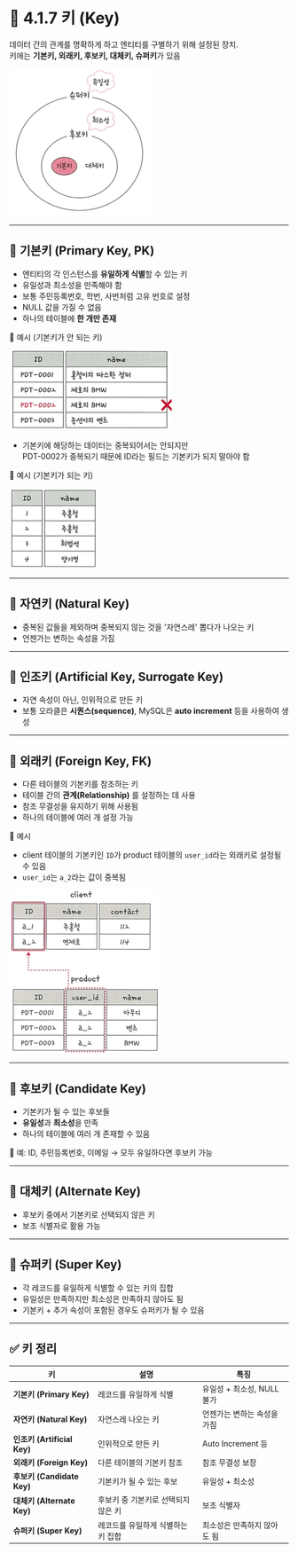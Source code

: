# 📘 4.1.7 키 (Key)

데이터 간의 관계를 명확하게 하고 엔티티를 구별하기 위해 설정된 장치.  
키에는 **기본키, 외래키, 후보키, 대체키, 슈퍼키**가 있음

![키의 집합 관계](./images/ash_키간의관계.jpeg)

---

## 🔹 기본키 (Primary Key, PK)
- 엔티티의 각 인스턴스를 **유일하게 식별**할 수 있는 키
- 유일성과 최소성을 만족해야 함
- 보통 주민등록번호, 학번, 사번처럼 고유 번호로 설정
- NULL 값을 가질 수 없음
- 하나의 테이블에 **한 개만 존재**

📍 예시 (기본키가 안 되는 키)

 ![기본키 예시](./images/ash_기본키가%20안%20되는%20키.jpeg)
  - 기본키에 해당하는 데이터는 중복되어서는 안되지만<br>
    PDT-0002가 중복되기 때문에 ID라는 필드는 기본키가 되지 말아야 함
    
📍 예시 (기본키가 되는 키)

![기본키 예시](./images/ash_기본키가%20되는%20키.jpeg)
 
---

## 🔹 자연키 (Natural Key)
- 중복된 값들을 제외하며 중복되지 않는 것을 '자연스레' 뽑다가 나오는 키
- 언젠가는 변하는 속성을 가짐


---

## 🔹 인조키 (Artificial Key, Surrogate Key)
- 자연 속성이 아닌, 인위적으로 만든 키
- 보통 오라클은 **시퀀스(sequence)**, MySQL은 **auto increment** 등을 사용하여 생성


---

## 🔹 외래키 (Foreign Key, FK)
- 다른 테이블의 기본키를 참조하는 키
- 테이블 간의 **관계(Relationship)** 를 설정하는 데 사용
- 참조 무결성을 유지하기 위해 사용됨
- 하나의 테이블에 여러 개 설정 가능

📍 예시  
- client 테이블의 기본키인 `ID`가 product 테이블의 `user_id`라는 외래키로 설정될 수 있음
- `user_id`는 `a_2`라는 값이 중복됨

![외래키 예시](./images/ash_외래키.jpeg)

---

## 🔹 후보키 (Candidate Key)
- 기본키가 될 수 있는 후보들
- **유일성**과 **최소성**을 만족
- 하나의 테이블에 여러 개 존재할 수 있음

📍 예: ID, 주민등록번호, 이메일 → 모두 유일하다면 후보키 가능

---

## 🔹 대체키 (Alternate Key)
- 후보키 중에서 기본키로 선택되지 않은 키
- 보조 식별자로 활용 가능

---

## 🔹 슈퍼키 (Super Key)
- 각 레코드를 유일하게 식별할 수 있는 키의 집합
- 유일성은 만족하지만 최소성은 만족하지 않아도 됨
- 기본키 + 추가 속성이 포함된 경우도 슈퍼키가 될 수 있음

---

## ✅ 키 정리

| 키 | 설명 | 특징 |
|----|------|------|
| **기본키 (Primary Key)** | 레코드를 유일하게 식별 | 유일성 + 최소성, NULL 불가 |
| **자연키 (Natural Key)** | 자연스레 나오는 키 | 언젠가는 변하는 속성을 가짐 |
| **인조키 (Artificial Key)** | 인위적으로 만든 키 | Auto Increment 등 |
| **외래키 (Foreign Key)** | 다른 테이블의 기본키 참조 | 참조 무결성 보장 |
| **후보키 (Candidate Key)** | 기본키가 될 수 있는 후보 | 유일성 + 최소성 |
| **대체키 (Alternate Key)** | 후보키 중 기본키로 선택되지 않은 키 | 보조 식별자 |
| **슈퍼키 (Super Key)** | 레코드를 유일하게 식별하는 키 집합 | 최소성은 만족하지 않아도 됨 |

